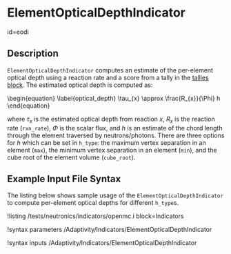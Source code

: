 # ElementOpticalDepthIndicator
  id=eodi

## Description

`ElementOpticalDepthIndicator` computes an estimate of the per-element optical depth using a reaction rate and a score from a tally in the
[tallies block](AddTallyAction.md). The estimated optical depth is computed as:

\begin{equation}
\label{optical_depth}
\tau_{x} \approx \frac{R_{x}}{\Phi} h
\end{equation}

where $\tau_{x}$ is the estimated optical depth from reaction $x$, $R_{x}$ is the reaction rate (`rxn_rate`), $\Phi$ is the scalar flux, and $h$ is an estimate of
the chord length through the element traversed by neutrons/photons. There are three options for $h$ which can be set in `h_type`: the maximum vertex separation in an element (`max`), the minimum vertex separation in an element (`min`), and the cube root of the element volume (`cube_root`).

## Example Input File Syntax

The listing below shows sample usage of the `ElementOpticalDepthIndicator` to compute per-element optical depths for different `h_type`s.

!listing /tests/neutronics/indicators/openmc.i
  block=Indicators

!syntax parameters /Adaptivity/Indicators/ElementOpticalDepthIndicator

!syntax inputs /Adaptivity/Indicators/ElementOpticalDepthIndicator
